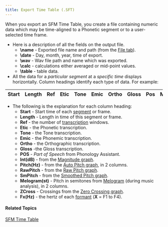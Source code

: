 ```yaml
---
title: Export Time Table (.SFT)
---
```


When you export an SFM Time Table, you create a file containing numeric data which may be time-aligned to a Phonetic segment or to a user-selected time frame.

- Here is a description of all the fields on the output file.
  - **\name** - Exported file name and path (from the [File tab](../information/overview)).
  - **\date** - Day, month, year, time of export.
  - **\wav** - Wav file path and name which was exported.
  - **\calc** - calculations either averaged or mid-point values.
  - **\table** - table data.
- All the data for a *particular segment* at a *specific time* displays horizontally. Column headings identify each type of data. For example:

|Start|Length|Ref|Etic|Tone|Emic|Ortho|Gloss|Pos|MagdB|Pitch(Hz)|
| :- | :- | :- | :- | :- | :- | :- | :- | :- | :- | :- |
- The following is the explanation for each column heading:
  - **Start** - Start time of each [segment](../../edit/segment) or frame.
  - **Length** - Length in time of this segment or frame.
  - **Ref** - the number of [transcription](../../edit/transcription/overview) windows.
  - **Etic** - the Phonetic transcription.
  - **Tone** - the Tone transcription.
  - **Emic** - the Phonemic transcription.
  - **Ortho** - the Orthographic transcription.
  - **Gloss** -the Gloss transcription.
  - **POS** - *Part of Speech* from Phonology Assistant.
  - **Int(dB)** - from the [Magnitude graph](../../graphs/types/music/magnitude).
  - **Pitch(Hz)** - from the [Auto Pitch graph](../../graphs/types/auto-pitch), in 2 columns.
  - **RawPitch** - from the [Raw Pitch graph](../../graphs/types/raw-pitch).
  - **SmPitch** - from the [Smoothed Pitch graph](../../graphs/types/smoothed-pitch).
  - **Melogram(st)** - Pitch in semitones from [Melogram](../../graphs/types/music/melogram) (during music analysis), in 2 columns.
  - **ZCross** - Crossings from the [Zero Crossing graph](../../graphs/types/zero-crossing).
  - **Fx(Hz)** - the hertz of each [formant](../../graphs/types/formants) (**X** = F1 to F4).

#### **Related Topics**
[SFM Time Table](sfm-time-table)
